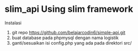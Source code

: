 # slim_api Using slim framework

Instalasi

1. git repo https://github.com/belajarcodin6/simple-api.git
2. buat database pada phpmysql dengan nama logistik
3. ganti/sesuaikan isi config.php yang ada pada direktori src/


